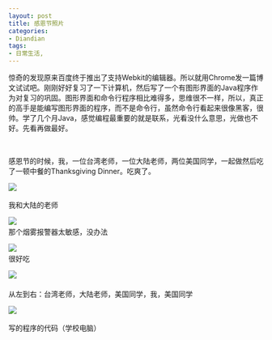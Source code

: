 ```yaml
---
layout: post
title: 感恩节照片
categories:
- Diandian
tags:
- 日常生活, 
---
```

惊奇的发现原来百度终于推出了支持Webkit的编辑器。所以就用Chrome发一篇博文试试吧。刚刚好好复习了一下计算机，然后写了一个有图形界面的Java程序作为对复习的巩固。图形界面和命令行程序相比难得多，思维很不一样，所以，真正的高手是能编写图形界面的程序，而不是命令行，虽然命令行看起来很像黑客，很帅。学了几个月Java，感觉编程最重要的就是联系，光看没什么意思，光做也不好。先看再做最好。
<p>‍</p>
<p>感恩节的时候，我，一位台湾老师，一位大陆老师，两位美国同学，一起做然后吃了一顿中餐的Thanksgiving Dinner。吃爽了。</p>
<p> </p>
<p><img src="http://m3.img.srcdd.com/farm4/d/2012/0627/10/E18A0F0094777266AB1949624DC1F628_B500_900_500_375.JPEG" />‍</p>
<p>我和大陆的老师</p>
<p></p>
<p><img src="http://m2.img.srcdd.com/farm4/d/2012/0627/10/337E221156FECC9611A70E156AD28F08_B500_900_500_375.JPEG" />‍<br />那个烟雾报警器太敏感，没办法</p>
<p></p>
<p><img src="http://m1.img.srcdd.com/farm4/d/2012/0627/10/514433AEFABCFB720611EAA2CE0A6F1E_B500_900_500_375.JPEG" />‍<br />很好吃</p>
<p></p>
<p><img src="http://m2.img.srcdd.com/farm5/d/2012/0627/10/280C7BFDD0F7AF51E5CBD15C98E7E735_B500_900_500_375.JPEG" />‍<br /><br />从左到右：台湾老师，大陆老师，美国同学，我，美国同学</p>
<p></p>
<p><img src="http://m2.img.srcdd.com/farm4/d/2012/0627/10/E5D5F8A09B29C80B4E0544BE9143882D_B500_900_500_403.PNG" />‍<br /></p>
<p>写的程序的代码（学校电脑）</p>